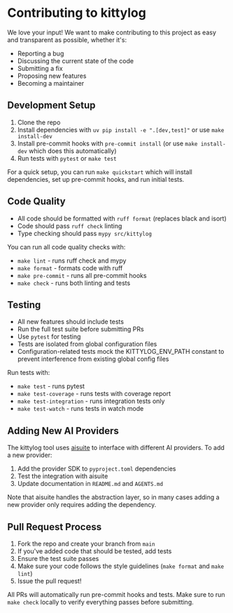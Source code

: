 # Contributing to kittylog

We love your input! We want to make contributing to this project as easy and transparent as possible, whether it's:

- Reporting a bug
- Discussing the current state of the code
- Submitting a fix
- Proposing new features
- Becoming a maintainer

## Development Setup

1. Clone the repo
2. Install dependencies with `uv pip install -e ".[dev,test]"` or use `make install-dev`
3. Install pre-commit hooks with `pre-commit install` (or use `make install-dev` which does this automatically)
4. Run tests with `pytest` or `make test`

For a quick setup, you can run `make quickstart` which will install dependencies, set up pre-commit hooks, and run initial tests.

## Code Quality

- All code should be formatted with `ruff format` (replaces black and isort)
- Code should pass `ruff check` linting
- Type checking should pass `mypy src/kittylog`

You can run all code quality checks with:

- `make lint` - runs ruff check and mypy
- `make format` - formats code with ruff
- `make pre-commit` - runs all pre-commit hooks
- `make check` - runs both linting and tests

## Testing

- All new features should include tests
- Run the full test suite before submitting PRs
- Use `pytest` for testing
- Tests are isolated from global configuration files
- Configuration-related tests mock the KITTYLOG_ENV_PATH constant to prevent interference from existing global config files

Run tests with:

- `make test` - runs pytest
- `make test-coverage` - runs tests with coverage report
- `make test-integration` - runs integration tests only
- `make test-watch` - runs tests in watch mode

## Adding New AI Providers

The kittylog tool uses [aisuite](https://github.com/mikep/aisuite) to interface with different AI providers. To add a new provider:

1. Add the provider SDK to `pyproject.toml` dependencies
2. Test the integration with aisuite
3. Update documentation in `README.md` and `AGENTS.md`

Note that aisuite handles the abstraction layer, so in many cases adding a new provider only requires adding the dependency.

## Pull Request Process

1. Fork the repo and create your branch from `main`
2. If you've added code that should be tested, add tests
3. Ensure the test suite passes
4. Make sure your code follows the style guidelines (`make format` and `make lint`)
5. Issue the pull request!

All PRs will automatically run pre-commit hooks and tests. Make sure to run `make check` locally to verify everything passes before submitting.
